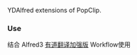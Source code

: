 YDAlfred extensions of PopClip.

### Use

结合 Alfred3 [有道翻译加强版](https://github.com/DeppWang/Tools/raw/master/Alfred-Workflows/有道翻译加强版_2015.11.alfredworkflow) Workflow使用

